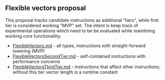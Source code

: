 ## Flexible vectors proposal

This proposal tracks candidate instructions as additional "tiers", while first tier is considered working "MVP" set. The intent is keep track of experimental operations which need to be be evaluated while maintining working core functionaility.

- [FlexibleVectors.md](FlexibleVectors.md) - all types, instructions with straight-forward lowering (MVP)
- [FlexibleVectorsSecondTier.md](FlexibleVectorsSecondTier.md) - self-contained instructions with performance concerns
- [FlexibleVectorsThirdTier.md](FlexibleVectorsThirdTier.md) - instructions that affect other instructions; without this tier vector length is a runtime constant
